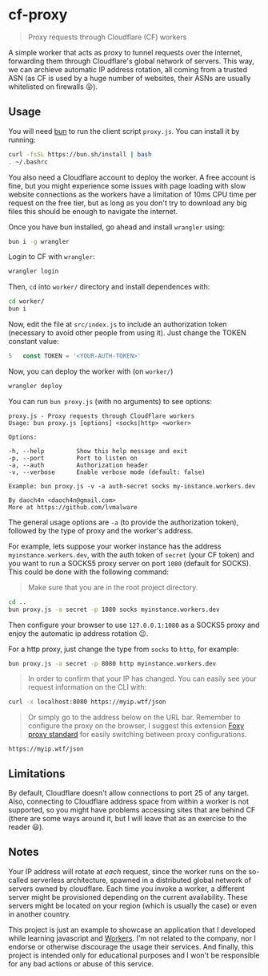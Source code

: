 # cf-proxy

> Proxy requests through Cloudflare (CF) workers

A simple worker that acts as proxy to tunnel requests over the internet, forwarding them through Cloudflare's global 
network of servers. This way, we can archieve automatic IP address rotation, all coming from a trusted ASN 
(as CF is used by a huge number of websites, their ASNs are usually whitelisted 
on firewalls :stuck_out_tongue_winking_eye:).

## Usage

You will need [bun](https://bun.sh/) to run the client script `proxy.js`. You can install it by running:

```bash
curl -fsSL https://bun.sh/install | bash
. ~/.bashrc
```

You also need a Cloudflare account to deploy the worker. A free account is fine, but you might experience some issues 
with page loading with slow website connections as the workers have a limitation of 10ms CPU time per request on the 
free tier, but as long as you don't try to download any big files this should be enough to navigate the internet.

Once you have bun installed, go ahead and install `wrangler` using:

```bash
bun i -g wrangler
```

Login to CF with `wrangler`:

```bash
wrangler login
```

Then, `cd` into `worker/` directory and install dependences with:

```bash
cd worker/
bun i
```

Now, edit the file at `src/index.js` to include an authorization token (necessary to avoid other people from using it). 
Just change the TOKEN constant value:

```javascript
5   const TOKEN = '<YOUR-AUTH-TOKEN>'
```


Now, you can deploy the worker with (on `worker/`)
```bash
wrangler deploy
```

You can run `bun proxy.js` (with no arguments) to see options:

```
proxy.js - Proxy requests through CloudFlare workers
Usage: bun proxy.js [options] <socks|http> <worker>

Options:

-h, --help         Show this help message and exit
-p, --port         Port to listen on
-a, --auth         Authorization header
-v, --verbose      Enable verbose mode (default: false)

Example: bun proxy.js -v -a auth-secret socks my-instance.workers.dev

By daoch4n <daoch4n@gmail.com>
More at https://github.com/lvmalware

```

The general usage options are `-a` (to provide the authorization token), followed by the type of proxy and the 
worker's address.

For example, lets suppose your worker instance has the address `myinstance.workers.dev`, with the auth token of 
`secret` (your CF token) and you want to run a SOCKS5 proxy server on port `1080` (default for SOCKS). 
This could be done with the following command:

> Make sure that you are in the root project directory.

```bash
cd ..
bun proxy.js -a secret -p 1080 socks myinstance.workers.dev
```

Then configure your browser to use `127.0.0.1:1080` as a SOCKS5 proxy and enjoy the automatic ip address 
rotation :wink:.

For a http proxy, just change the type from `socks` to `http`, for example:

```bash
bun proxy.js -a secret -p 8080 http myinstance.workers.dev
```

> In order to confirm that your IP has changed. 
> You can easily see your request information on the CLI with:

```bash
curl -x localhost:8080 https://myip.wtf/json
```

> Or simply go to the address below on the URL bar. Remember to configure the proxy on the browser, 
> I suggest this extension [Foxy proxy standard](https://addons.mozilla.org/pt-BR/firefox/addon/foxyproxy-standard/) for easily switching between proxy configurations.

```
https://myip.wtf/json
```

## Limitations

By default, Cloudflare doesn't allow connections to port 25 of any target. Also, connecting to Cloudflare 
address space from within a worker is not supported, so you might have problems accessing sites that are 
behind CF (there are some ways around it, but I will leave that as an exercise to the reader :smiley:).

## Notes

Your IP address will rotate at _each_ request, since the worker runs on the so-called serverless architecture, 
spawned in a distributed global network of servers owned by cloudflare. Each time you invoke a worker, a different 
server might be provisioned depending on the current availability. These servers might be located on your region 
(which is usually the case) or even in another country.

This project is just an example to showcase an application that I developed while learning javascript and 
[Workers](https://workers.cloudflare.com/). I'm not related to the company, nor I endorse or otherwise discourage 
the usage their services. And finally, this project is intended only for educational purposes and I won't be 
responsible for any bad actions or abuse of this service. 
